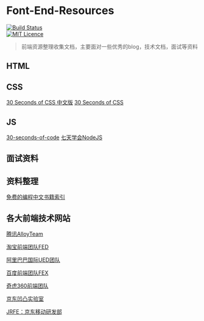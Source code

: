 # Font-End-Resources
[![Build Status](https://travis-ci.org/nieyafei/front-end-resources.svg?branch=master)](https://travis-ci.org/nieyafei/front-end-resources)    
[![MIT Licence](https://badges.frapsoft.com/os/mit/mit.svg?v=103)](https://opensource.org/licenses/mit-license.php) 

> 前端资源整理收集文档，主要面对一些优秀的blog，技术文档，面试等资料

## HTML


## CSS

[30 Seconds of CSS 中文版](https://github.com/kujian/30-seconds-of-css)
[30 Seconds of CSS](https://github.com/Chalarangelo/30-seconds-of-code)

## JS

[30-seconds-of-code](https://github.com/kujian/30-seconds-of-code)
[七天学会NodeJS](http://nqdeng.github.io/7-days-nodejs/)

## 面试资料


## 资料整理

[免费的编程中文书籍索引](https://github.com/justjavac/free-programming-books-zh_CN)

## 各大前端技术网站

[腾讯AlloyTeam](http://www.alloyteam.com/)

[淘宝前端团队FED](http://taobaofed.org/)

[阿里巴巴国际UED团队](http://www.aliued.com/)

[百度前端团队FEX](http://fex.baidu.com/)

[奇虎360前端团队](https://75team.com/)

[京东凹凸实验室](https://aotu.io/)

[JRFE：京东移动研发部](https://fe.jr.jd.com/)